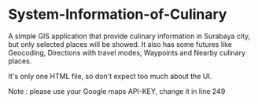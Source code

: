 # System-Information-of-Culinary
A simple GIS application that provide culinary information in Surabaya city, but only selected places will be showed. It also has some futures like Geocoding, Directions with travel modes, Waypoints and Nearby culinary places.

It's only one HTML file, so don't expect too much about the UI.

Note : please use your Google maps API-KEY, change it in line 249

